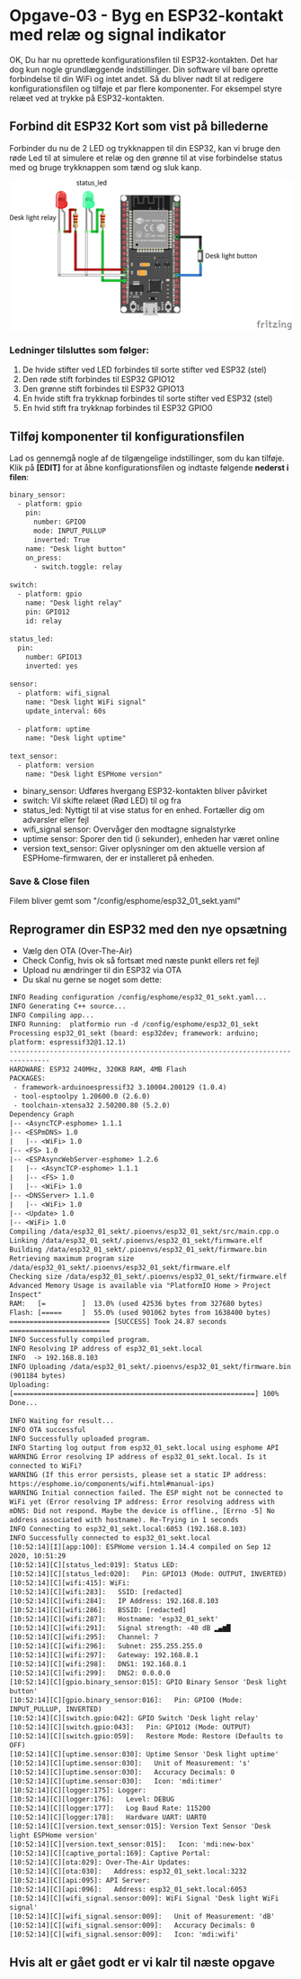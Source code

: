 # Opgave-03 - Byg en ESP32-kontakt med relæ og signal indikator
OK, Du har nu oprettede konfigurationsfilen til ESP32-kontakten. Det har dog kun nogle grundlæggende indstillinger. Din software vil bare oprette forbindelse til din WiFi og intet andet. 
Så du bliver nødt til at redigere konfigurationsfilen og tilføje et par flere komponenter. For eksempel styre relæet ved at trykke på ESP32-kontakten.

## Forbind dit ESP32 Kort som vist på billederne  
Forbinder du nu de 2 LED og trykknappen til din ESP32, kan vi bruge den røde Led til at simulere et relæ og den grønne til at vise forbindelse status med og bruge trykknappen som tænd og sluk kanp.

![Opgaver-01_bb.png](/Images/Opgaver-01_bb.png) 

### Ledninger tilsluttes som følger:
1. De hvide stifter ved LED forbindes til sorte stifter ved ESP32 (stel)
2. Den røde stift forbindes til ESP32 GPIO12 
3. Den grønne stift forbindes til ESP32 GPIO13
4. En hvide stift fra trykknap forbindes til sorte stifter ved ESP32 (stel)
5. En hvid stift fra trykknap forbindes til ESP32 GPIO0

## Tilføj komponenter til konfigurationsfilen
Lad os gennemgå nogle af de tilgængelige indstillinger, som du kan tilføje.  
Klik på **[EDIT]** for at åbne konfigurationsfilen og indtaste følgende **nederst i filen**:
```
binary_sensor:
  - platform: gpio
    pin:
      number: GPIO0
      mode: INPUT_PULLUP
      inverted: True
    name: "Desk light button"
    on_press:
      - switch.toggle: relay

switch:
  - platform: gpio
    name: "Desk light relay"
    pin: GPIO12
    id: relay

status_led:
  pin:
    number: GPIO13
    inverted: yes

sensor:
  - platform: wifi_signal
    name: "Desk light WiFi signal"
    update_interval: 60s

  - platform: uptime
    name: "Desk light uptime"

text_sensor:
  - platform: version
    name: "Desk light ESPHome version"
```
* binary_sensor: Udføres hvergang ESP32-kontakten bliver påvirket 
* switch: Vil skifte relæet (Rød LED) til og fra
* status_led: Nyttigt til at vise status for en enhed. Fortæller dig om advarsler eller fejl
* wifi_signal sensor: Overvåger den modtagne signalstyrke
* uptime sensor: Sporer den tid (i sekunder), enheden har været online
* version text_sensor: Giver oplysninger om den aktuelle version af ESPHome-firmwaren, der er installeret på enheden.

### Save & Close filen  
Filem bliver gemt som "/config/esphome/esp32_01_sekt.yaml"

## Reprogramer din ESP32 med den nye opsætning
* Vælg den OTA (Over-The-Air)
* Check Config, hvis ok så fortsæt med næste punkt ellers ret fejl
* Upload nu ændringer til din ESP32 via OTA
* Du skal nu gerne se noget som dette:
```
INFO Reading configuration /config/esphome/esp32_01_sekt.yaml...
INFO Generating C++ source...
INFO Compiling app...
INFO Running:  platformio run -d /config/esphome/esp32_01_sekt
Processing esp32_01_sekt (board: esp32dev; framework: arduino; platform: espressif32@1.12.1)
--------------------------------------------------------------------------------
HARDWARE: ESP32 240MHz, 320KB RAM, 4MB Flash
PACKAGES: 
 - framework-arduinoespressif32 3.10004.200129 (1.0.4) 
 - tool-esptoolpy 1.20600.0 (2.6.0) 
 - toolchain-xtensa32 2.50200.80 (5.2.0)
Dependency Graph
|-- <AsyncTCP-esphome> 1.1.1
|-- <ESPmDNS> 1.0
|   |-- <WiFi> 1.0
|-- <FS> 1.0
|-- <ESPAsyncWebServer-esphome> 1.2.6
|   |-- <AsyncTCP-esphome> 1.1.1
|   |-- <FS> 1.0
|   |-- <WiFi> 1.0
|-- <DNSServer> 1.1.0
|   |-- <WiFi> 1.0
|-- <Update> 1.0
|-- <WiFi> 1.0
Compiling /data/esp32_01_sekt/.pioenvs/esp32_01_sekt/src/main.cpp.o
Linking /data/esp32_01_sekt/.pioenvs/esp32_01_sekt/firmware.elf
Building /data/esp32_01_sekt/.pioenvs/esp32_01_sekt/firmware.bin
Retrieving maximum program size /data/esp32_01_sekt/.pioenvs/esp32_01_sekt/firmware.elf
Checking size /data/esp32_01_sekt/.pioenvs/esp32_01_sekt/firmware.elf
Advanced Memory Usage is available via "PlatformIO Home > Project Inspect"
RAM:   [=         ]  13.0% (used 42536 bytes from 327680 bytes)
Flash: [=====     ]  55.0% (used 901062 bytes from 1638400 bytes)
========================= [SUCCESS] Took 24.87 seconds =========================
INFO Successfully compiled program.
INFO Resolving IP address of esp32_01_sekt.local
INFO  -> 192.168.8.103
INFO Uploading /data/esp32_01_sekt/.pioenvs/esp32_01_sekt/firmware.bin (901184 bytes)
Uploading: [============================================================] 100% Done...

INFO Waiting for result...
INFO OTA successful
INFO Successfully uploaded program.
INFO Starting log output from esp32_01_sekt.local using esphome API
WARNING Error resolving IP address of esp32_01_sekt.local. Is it connected to WiFi?
WARNING (If this error persists, please set a static IP address: https://esphome.io/components/wifi.html#manual-ips)
WARNING Initial connection failed. The ESP might not be connected to WiFi yet (Error resolving IP address: Error resolving address with mDNS: Did not respond. Maybe the device is offline., [Errno -5] No address associated with hostname). Re-Trying in 1 seconds
INFO Connecting to esp32_01_sekt.local:6053 (192.168.8.103)
INFO Successfully connected to esp32_01_sekt.local
[10:52:14][I][app:100]: ESPHome version 1.14.4 compiled on Sep 12 2020, 10:51:29
[10:52:14][C][status_led:019]: Status LED:
[10:52:14][C][status_led:020]:   Pin: GPIO13 (Mode: OUTPUT, INVERTED)
[10:52:14][C][wifi:415]: WiFi:
[10:52:14][C][wifi:283]:   SSID: [redacted]
[10:52:14][C][wifi:284]:   IP Address: 192.168.8.103
[10:52:14][C][wifi:286]:   BSSID: [redacted]
[10:52:14][C][wifi:287]:   Hostname: 'esp32_01_sekt'
[10:52:14][C][wifi:291]:   Signal strength: -40 dB ▂▄▆█
[10:52:14][C][wifi:295]:   Channel: 7
[10:52:14][C][wifi:296]:   Subnet: 255.255.255.0
[10:52:14][C][wifi:297]:   Gateway: 192.168.8.1
[10:52:14][C][wifi:298]:   DNS1: 192.168.8.1
[10:52:14][C][wifi:299]:   DNS2: 0.0.0.0
[10:52:14][C][gpio.binary_sensor:015]: GPIO Binary Sensor 'Desk light button'
[10:52:14][C][gpio.binary_sensor:016]:   Pin: GPIO0 (Mode: INPUT_PULLUP, INVERTED)
[10:52:14][C][switch.gpio:042]: GPIO Switch 'Desk light relay'
[10:52:14][C][switch.gpio:043]:   Pin: GPIO12 (Mode: OUTPUT)
[10:52:14][C][switch.gpio:059]:   Restore Mode: Restore (Defaults to OFF)
[10:52:14][C][uptime.sensor:030]: Uptime Sensor 'Desk light uptime'
[10:52:14][C][uptime.sensor:030]:   Unit of Measurement: 's'
[10:52:14][C][uptime.sensor:030]:   Accuracy Decimals: 0
[10:52:14][C][uptime.sensor:030]:   Icon: 'mdi:timer'
[10:52:14][C][logger:175]: Logger:
[10:52:14][C][logger:176]:   Level: DEBUG
[10:52:14][C][logger:177]:   Log Baud Rate: 115200
[10:52:14][C][logger:178]:   Hardware UART: UART0
[10:52:14][C][version.text_sensor:015]: Version Text Sensor 'Desk light ESPHome version'
[10:52:14][C][version.text_sensor:015]:   Icon: 'mdi:new-box'
[10:52:14][C][captive_portal:169]: Captive Portal:
[10:52:14][C][ota:029]: Over-The-Air Updates:
[10:52:14][C][ota:030]:   Address: esp32_01_sekt.local:3232
[10:52:14][C][api:095]: API Server:
[10:52:14][C][api:096]:   Address: esp32_01_sekt.local:6053
[10:52:14][C][wifi_signal.sensor:009]: WiFi Signal 'Desk light WiFi signal'
[10:52:14][C][wifi_signal.sensor:009]:   Unit of Measurement: 'dB'
[10:52:14][C][wifi_signal.sensor:009]:   Accuracy Decimals: 0
[10:52:14][C][wifi_signal.sensor:009]:   Icon: 'mdi:wifi'
```
## Hvis alt er gået godt er vi kalr til næste opgave
